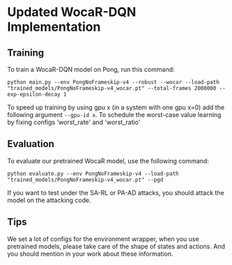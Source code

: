 # Updated WocaR-DQN Implementation 

## Training

To train a WocaR-DQN model on Pong, run this command:

```
python main.py --env PongNoFrameskip-v4 --robust --wocar --load-path "trained_models/PongNoFrameskip-v4_wocar.pt" --total-frames 2000000 --exp-epsilon-decay 1
```
To speed up training by using gpu x (in a system with one gpu x=0) add the following argument `--gpu-id x`.
To schedule the worst-case value learning by fixing configs 'worst_rate' and 'worst_ratio'


## Evaluation

To evaluate our pretrained WocaR model, use the following command:

```
python evaluate.py --env PongNoFrameskip-v4 --load-path "trained_models/PongNoFrameskip-v4_wocar.pt" --pgd
```

If you want to test under the SA-RL or PA-AD attacks, you should attack the model on the attacking code. 

## Tips

We set a lot of configs for the environment wrapper, when you use pretrained models, please take care of the shape of states and actions. And you should mention in your work about these information.